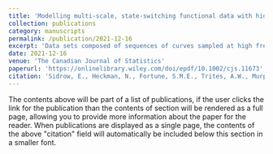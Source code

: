 ```yaml
---
title: 'Modelling multi-scale, state-switching functional data with hidden Markov models'
collection: publications
category: manuscripts
permalink: /publication/2021-12-16
excerpt: 'Data sets composed of sequences of curves sampled at high frequencies in time are increasingly common in practice, but they can exhibit complicated dependence structures that cannot be modelled using common methods in functional data analysis. We detail a hierarchical approach that treats the curves as observations from a hidden Markov model. The distribution of each curve is then defined by another fine-scale model that may involve autoregression and require data transformations using moving-window summary statistics or Fourier analysis. This approach is broadly applicable to sequences of curves exhibiting intricate dependence structures. As a case study, we use this framework to model the fine-scale kinematic movements of a northern resident killer whale (Orcinus orca) off the western coast of Canada. Through simulations, we show that our model produces more interpretable state estimation and more accurate parameter estimates compared to existing methods. Winner of CJS Best Paper Award for 2022.'
date: 2021-12-16
venue: 'The Canadian Journal of Statistics'
paperurl: 'https://onlinelibrary.wiley.com/doi/epdf/10.1002/cjs.11673'
citation: 'Sidrow, E., Heckman, N., Fortune, S.M.E., Trites, A.W., Murphy, I., and Auger-Méthé, M. (2022). Modelling multi-scale, state-switching functional data with hidden Markov models. Canadian Journal of Statistics 50(1), 327-356.'
---
```


The contents above will be part of a list of publications, if the user clicks the link for the publication than the contents of section will be rendered as a full page, allowing you to provide more information about the paper for the reader. When publications are displayed as a single page, the contents of the above "citation" field will automatically be included below this section in a smaller font.
